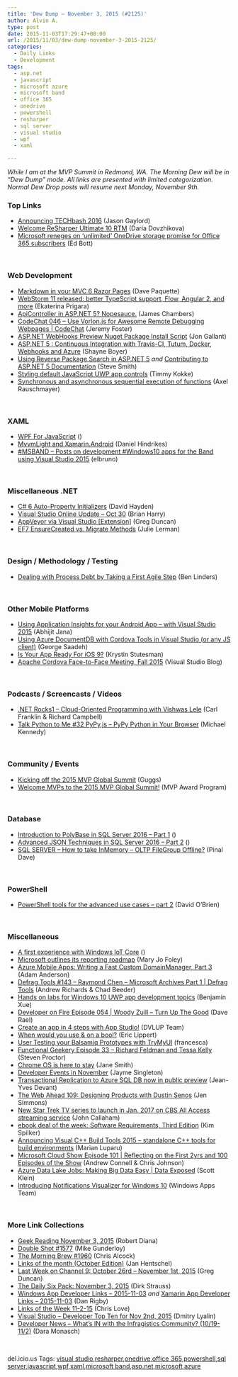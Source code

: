 ```yaml
---
title: 'Dew Dump – November 3, 2015 (#2125)'
author: Alvin A.
type: post
date: 2015-11-03T17:29:47+00:00
url: /2015/11/03/dew-dump-november-3-2015-2125/
categories:
  - Daily Links
  - Development
tags:
  - asp.net
  - javascript
  - microsoft azure
  - microsoft band
  - office 365
  - onedrive
  - powershell
  - resharper
  - sql server
  - visual studio
  - wpf
  - xaml

---
```

_While I am at the MVP Summit in Redmond, WA. The Morning Dew will be in “Dew Dump” mode. All links are presented with limited categorization. Normal Dew Drop posts will resume next Monday, November 9th._

### <a name="top"></a>Top Links

  * <a href="http://feeds.jasongaylord.com/~r/JasonNGaylord/~3/E90e39C1H9s/announcing-techbash-2016" target="_blank">Announcing TECHbash 2016</a> (Jason Gaylord)
  * <a href="http://blog.jetbrains.com/dotnet/2015/11/02/welcome-resharper-ultimate-10-rtm/" target="_blank">Welcome ReSharper Ultimate 10 RTM</a> (Daria Dovzhikova)
  * <a href="http://feedproxy.google.com/~r/zdnet/Bott/~3/XknSMGv6B_Y/story01.htm" target="_blank">Microsoft reneges on &#8216;unlimited&#8217; OneDrive storage promise for Office 365 subscribers</a> (Ed Bott)

&nbsp;

### <a name="web"></a>Web Development

  * <a href="http://www.davepaquette.com/archive/2015/11/02/markdown-in-your-mvc-6-razor-pages.aspx" target="_blank">Markdown in your MVC 6 Razor Pages</a> (Dave Paquette)
  * <a href="http://blog.jetbrains.com/webstorm/2015/11/webstorm-11-released/" target="_blank">WebStorm 11 released: better TypeScript support, Flow, Angular 2, and more</a> (Ekaterina Prigara)
  * <a href="http://jameschambers.com/2015/11/apicontroller-in-asp-net-5-nopesauce/" target="_blank">ApiController in ASP.NET 5? Nopesauce.</a> (James Chambers)
  * <a href="https://channel9.msdn.com/Shows/codechat/046?WT.mc_id=DX_MVP4025064" target="_blank">CodeChat 046 &#8211; Use Vorlon.js for Awesome Remote Debugging Webpages | CodeChat</a> (Jeremy Foster)
  * <a href="http://feedproxy.google.com/~r/jongallant/~3/XPJUehc6KFc/aspnet-webhooks-nuget-install.html" target="_blank">ASP.NET WebHooks Preview Nuget Package Install Script</a> (Jon Gallant)
  * <a href="http://feedproxy.google.com/~r/Tattoocoder/~3/Jizo6GYm65A/" target="_blank">ASP.NET 5 : Continuous Integration with Travis-CI, Tutum, Docker, Webhooks and Azure</a> (Shayne Boyer)
  * <a href="http://ardalis.com/using-reverse-package-search-in-asp-net-5" target="_blank">Using Reverse Package Search in ASP.NET 5</a> _and_ <a href="http://ardalis.com/contributing-to-asp-net-5-documentation" target="_blank">Contributing to ASP.NET 5 Documentation</a> (Steve Smith)
  * <a href="http://www.timmykokke.com/2015/11/styling-default-javascript-uwp-app-controls/" target="_blank">Styling default JavaScript UWP app controls</a> (Timmy Kokke)
  * <a href="http://feedproxy.google.com/~r/2ality/~3/ymGPBB2DyTs/sequential-execution.html" target="_blank">Synchronous and asynchronous sequential execution of functions</a> (Axel Rauschmayer)

&nbsp;

### <a name="silverlight"></a>XAML

  * <a href="http://www.i-programmer.info/news/89-net/9134-wpf-for-javascript.html" target="_blank">WPF For JavaScript</a> ()
  * <a href="http://danielhindrikes.se/xamarin/mvvmlight-and-android/" target="_blank">MvvmLight and Xamarin.Android</a> (Daniel Hindrikes)
  * <a href="http://feedproxy.google.com/~r/elbruno/~3/NBE885VxD64/" target="_blank">#MSBAND – Posts on development #Windows10 apps for the Band using Visual Studio 2015</a> (elbruno)

&nbsp;

### <a name="dotnet"></a>Miscellaneous .NET

  * <a href="http://www.davidhayden.me:80/blog/c-6-auto-property-initializers" target="_blank">C# 6 Auto-Property Initializers</a> (David Hayden)
  * <a href="http://blogs.msdn.com/b/bharry/archive/2015/11/03/visual-studio-online-update-oct-30.aspx?WT.mc_id=DX_MVP4025064" target="_blank">Visual Studio Online Update – Oct 30</a> (Brian Harry)
  * <a href="https://channel9.msdn.com/coding4fun/blog/AppVeyor-via-Visual-Studio-Extension?WT.mc_id=DX_MVP4025064" target="_blank">AppVeyor via Visual Studio [Extension]</a> (Greg Duncan)
  * <a href="http://thedatafarm.com/data-access/ef7-ensurecreated-vs-migrate-methods/" target="_blank">EF7 EnsureCreated vs. Migrate Methods</a> (Julie Lerman)

&nbsp;

### <a name="design"></a>Design / Methodology / Testing

  * <a href="http://www.benlinders.com/2015/process-debt-agile-step/" target="_blank">Dealing with Process Debt by Taking a First Agile Step</a> (Ben Linders)

&nbsp;

### <a name="mobile"></a>Other Mobile Platforms

  * <a href="http://dailydotnettips.com/2015/11/02/using-application-insights-for-your-android-app-with-visual-studio-2015/" target="_blank">Using Application Insights for your Android App – with Visual Studio 2015</a> (Abhijit Jana)
  * <a href="http://blog.falafel.com/using-azure-documentdb-with-cordova-tools-in-visual-studio-or-any-js-client/" target="_blank">Using Azure DocumentDB with Cordova Tools in Visual Studio (or any JS client)</a> (George Saadeh)
  * <a href="https://blog.xamarin.com/is-your-app-ready-for-ios-9/" target="_blank">Is Your App Ready For iOS 9?</a> (Krystin Stutesman)
  * <a href="http://blogs.msdn.com/b/visualstudio/archive/2015/11/02/apache-cordova-face-to-face-meeting-fall-2015.aspx?WT.mc_id=DX_MVP4025064" target="_blank">Apache Cordova Face-to-Face Meeting, Fall 2015</a> (Visual Studio Blog)

&nbsp;

### <a name="podcasts"></a>Podcasts / Screencasts / Videos

  * <a href="http://www.dotnetrocks.com/default.aspx?ShowNum=1212" target="_blank">.NET Rocks1 &#8211; Cloud-Oriented Programming with Vishwas Lele</a> (Carl Franklin & Richard Campbell)
  * <a href="http://talkpython.fm/episodes/show/32" target="_blank">Talk Python to Me #32 PyPy.js &#8211; PyPy Python in Your Browser</a> (Michael Kennedy)

&nbsp;

### <a name="events"></a>Community / Events

  * <a href="http://blogs.msdn.com/b/stevengu/archive/2015/11/02/kicking-off-the-2015-mvp-global-summit.aspx?WT.mc_id=DX_MVP4025064" target="_blank">Kicking off the 2015 MVP Global Summit</a> (Guggs)
  * <a href="http://blogs.msdn.com/b/mvpawardprogram/archive/2015/11/02/welcome-mvps-to-the-2015-mvp-global-summit.aspx?WT.mc_id=DX_MVP4025064" target="_blank">Welcome MVPs to the 2015 MVP Global Summit!</a> (MVP Award Program)

&nbsp;

### <a name="sql"></a>Database

  * <a href="http://feedproxy.google.com/~r/MSSQLTips-LatestSqlServerTips/~3/_3KPTaP7vls/tip.asp" target="_blank">Introduction to PolyBase in SQL Server 2016 &#8211; Part 1</a> ()
  * <a href="http://feedproxy.google.com/~r/MSSQLTips-LatestSqlServerTips/~3/DcWVOfkMwc4/tip.asp" target="_blank">Advanced JSON Techniques in SQL Server 2016 &#8211; Part 2</a> ()
  * <a href="http://blog.sqlauthority.com/2015/11/03/sql-server-how-to-take-inmemory-oltp-filegroup-offline/" target="_blank">SQL SERVER – How to take InMemory – OLTP FileGroup Offline?</a> (Pinal Dave)

&nbsp;

### <a name="ps"></a>PowerShell

  * <a href="http://www.powershellmagazine.com/2015/11/02/powershell-tools-for-the-advanced-use-cases-part-2/" target="_blank">PowerShell tools for the advanced use cases – part 2</a> (David O&#8217;Brien)

&nbsp;

### <a name="misc"></a>Miscellaneous

  * <a href="http://magenic.com/Blog/Post/124/A-first-experience-with-Windows-IoT-Core" target="_blank">A first experience with Windows IoT Core</a> ()
  * <a href="http://zdnet.com.feedsportal.com/c/35462/f/675660/s/4b2dca76/sc/15/l/0L0Szdnet0N0Carticle0Cmicrosoft0Eoutlines0Eits0Ereporting0Eroadmap0C0Tftag0FRSSbaffb68/story01.htm" target="_blank">Microsoft outlines its reporting roadmap</a> (Mary Jo Foley)
  * <a href="http://blog.falafel.com/azure-mobile-apps-writing-a-fast-custom-domainmanager-part-3/" target="_blank">Azure Mobile Apps: Writing a Fast Custom DomainManager, Part 3</a> (Adam Anderson)
  * <a href="https://channel9.msdn.com/Shows/Defrag-Tools/Defrag-Tools-143-Raymond-Chen-Microsoft-Archives-Part-1?WT.mc_id=DX_MVP4025064" target="_blank">Defrag Tools #143 &#8211; Raymond Chen &#8211; Microsoft Archives Part 1 | Defrag Tools</a> (Andrew Richards & Chad Beeder)
  * <a href="http://blogs.msdn.com/b/zxue/archive/2015/11/02/hands-on-labs-for-windows-10-uwp-app-development-topics.aspx?WT.mc_id=DX_MVP4025064" target="_blank">Hands on labs for Windows 10 UWP app development topics</a> (Benjamin Xue)
  * <a href="http://feedproxy.google.com/~r/developeronfire/~3/cSCutN3MlWw/developeronfire-54-woodyzuill" target="_blank">Developer on Fire Episode 054 | Woody Zuill &#8211; Turn Up The Good</a> (Dave Rael)
  * <a href="http://blog.rewards.msdn.microsoft.com/2015/11/02/create-an-app-in-4-steps-with-app-studio/" target="_blank">Create an app in 4 steps with App Studio!</a> (DVLUP Team)
  * <a href="http://ericlippert.com/2015/11/02/when-would-you-use-on-a-bool/" target="_blank">When would you use & on a bool?</a> (Eric Lippert)
  * <a href="http://feedproxy.google.com/~r/balsamiq/~3/rgHP_1T4i8U/" target="_blank">User Testing your Balsamiq Prototypes with TryMyUI</a> (francesca)
  * <a href="http://www.functionalgeekery.com/functional-geekery-episode-33-richard-feldman-and-tessa-kelly/" target="_blank">Functional Geekery Episode 33 – Richard Feldman and Tessa Kelly</a> (Steven Proctor)
  * <a href="http://feedproxy.google.com/~r/GoogleforWork/~3/mCT0cTlJFEE/Chrome-OS-is-here-to-stay.html" target="_blank">Chrome OS is here to stay</a> (Jane Smith)
  * <a href="https://blog.xamarin.com/developer-events-in-november/" target="_blank">Developer Events in November</a> (Jayme Singleton)
  * <a href="https://azure.microsoft.com/blog/transactional-replication-to-azure-sql-db/" target="_blank">Transactional Replication to Azure SQL DB now in public preview</a> (Jean-Yves Devant)
  * <a href="http://5by5.tv/webahead/109" target="_blank">The Web Ahead 109: Designing Products with Dustin Senos</a> (Jen Simmons)
  * <a href="http://feedproxy.google.com/~r/wmexperts/~3/VkFr54jUVn8/story01.htm" target="_blank">New Star Trek TV series to launch in Jan. 2017 on CBS All Access streaming service</a> (John Callaham)
  * <a href="http://blogs.msdn.com/b/microsoft_press/archive/2015/11/02/ebook-deal-of-the-week-software-requirements-third-edition.aspx?WT.mc_id=DX_MVP4025064" target="_blank">ebook deal of the week: Software Requirements, Third Edition</a> (Kim Spilker)
  * <a href="http://blogs.msdn.com/b/vcblog/archive/2015/11/02/announcing-visual-c-build-tools-2015-standalone-c-tools-for-build-environments.aspx?WT.mc_id=DX_MVP4025064" target="_blank">Announcing Visual C++ Build Tools 2015 – standalone C++ tools for build environments</a> (Marian Luparu)
  * <a href="http://feeds.microsoftcloudshow.com/~r/microsoftcloudshowepisodes/~3/_MR-gfd1B0k/101-reflecting-on-the-first-2yrs-and-100-episodes-of-the-show" target="_blank">Microsoft Cloud Show Episode 101 | Reflecting on the First 2yrs and 100 Episodes of the Show</a> (Andrew Connell & Chris Johnson)
  * <a href="https://channel9.msdn.com/Shows/Data-Exposed/Azure-Data-Lake-Jobs-Making-Big-Data-Easy?WT.mc_id=DX_MVP4025064" target="_blank">Azure Data Lake Jobs: Making Big Data Easy | Data Exposed</a> (Scott Klein)
  * <a href="http://blogs.windows.com/buildingapps/2015/11/02/introducing-notifications-visualizer-for-windows-10/?WT.mc_id=DX_MVP4025064" target="_blank">Introducing Notifications Visualizer for Windows 10</a> (Windows Apps Team)

&nbsp;

### <a name="links"></a>More Link Collections

  * <a href="http://feeds.regulargeek.com/~r/RegularGeek/~3/N6CzzIQw7mU/" target="_blank">Geek Reading November 3, 2015</a> (Robert Diana)
  * <a href="http://afreshcup.com/home/2015/11/3/double-shot-1577.html" target="_blank">Double Shot #1577</a> (Mike Gunderloy)
  * <a href="http://feedproxy.google.com/~r/ReflectivePerspective/~3/mv8w0k7rl_g/" target="_blank">The Morning Brew #1960</a> (Chris Alcock)
  * <a href="http://janatdevelopment.com/2015/11/03/links-of-the-month-october-edition-2015/" target="_blank">Links of the month (October Edition)</a> (Jan Hentschel)
  * <a href="https://channel9.msdn.com/Blogs/C9Team/Last-Week-on-Channel-9-October-26rd-November-1st-2015?WT.mc_id=DX_MVP4025064" target="_blank">Last Week on Channel 9: October 26rd &#8211; November 1st, 2015</a> (Greg Duncan)
  * <a href="http://www.dirkstrauss.com/simulate-low-bandwidth-connection/" target="_blank">The Daily Six Pack: November 3, 2015</a> (Dirk Strauss)
  * <a href="http://windowsappdev.com/2015/11/windows-app-developer-links-2015-11-03/" target="_blank">Windows App Developer Links &#8211; 2015-11-03</a> _and_ <a href="http://allaboutxamarin.com/2015/11/xamarin-app-developer-links-2015-11-03/" target="_blank">Xamarin App Developer Links &#8211; 2015-11-03</a> (Dan Rigby)
  * <a href="http://www.love2dev.com/#!article/Links-of-the-Week-11-2-15" target="_blank">Links of the Week 11-2-15</a> (Chris Love)
  * <a href="http://www.lyalin.com/2015/11/02/visual-studio-developer-top-ten-for-nov-2nd-2015/" target="_blank">Visual Studio – Developer Top Ten for Nov 2nd, 2015</a> (Dmitry Lyalin)
  * <a href="http://www.infragistics.com/community/blogs/d-coding/archive/2015/11/03/developer-news-what-39-s-in-with-the-infragistics-community-10-19-11-2.aspx" target="_blank">Developer News &#8211; What&#8217;s IN with the Infragistics Community? (10/19-11/2)</a> (Dara Monasch)

&nbsp;

<div id="scid:0767317B-992E-4b12-91E0-4F059A8CECA8:25c3f966-5a85-443c-b18e-4075030b6b5f" class="wlWriterEditableSmartContent" style="float: none; padding-bottom: 0px; padding-top: 0px; padding-left: 0px; margin: 0px; display: inline; padding-right: 0px">
  del.icio.us Tags: <a href="http://del.icio.us/popular/visual+studio" rel="tag">visual studio</a>,<a href="http://del.icio.us/popular/resharper" rel="tag">resharper</a>,<a href="http://del.icio.us/popular/onedrive" rel="tag">onedrive</a>,<a href="http://del.icio.us/popular/office+365" rel="tag">office 365</a>,<a href="http://del.icio.us/popular/powershell" rel="tag">powershell</a>,<a href="http://del.icio.us/popular/sql+server" rel="tag">sql server</a>,<a href="http://del.icio.us/popular/javascript" rel="tag">javascript</a>,<a href="http://del.icio.us/popular/wpf" rel="tag">wpf</a>,<a href="http://del.icio.us/popular/xaml" rel="tag">xaml</a>,<a href="http://del.icio.us/popular/microsoft+band" rel="tag">microsoft band</a>,<a href="http://del.icio.us/popular/asp.net" rel="tag">asp.net</a>,<a href="http://del.icio.us/popular/microsoft+azure" rel="tag">microsoft azure</a>
</div>